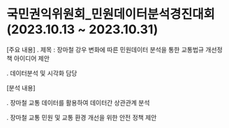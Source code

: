# 국민권익위원회_민원데이터분석경진대회 (2023.10.13 ~ 2023.10.31)

[주요 내용]
. 제목 : 장마철 강우 변화에 따른 민원데이터 분석을 통한 교통법규 개선정책 아이디어 제안

. 데이터분석 및 시각화 담당

[분석 내용]



. 장마철 교통 데이터를 활용하여 데이터간 상관관계 분석


. 장마철 교통 민원 및 교통 환경 개선을 위한 안전 정책 제안


